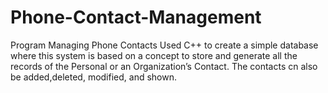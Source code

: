# Phone-Contact-Management
Program Managing Phone Contacts
Used C++ to create a simple database where this system is based on a concept to store and generate all the records of the Personal or an Organization’s Contact. The contacts cn also be added,deleted, modified, and shown. 
